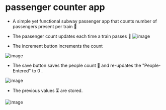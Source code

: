 # passenger counter app

* A simple yet functional subway passenger app that counts number of passengers present per train :bullettrain_front: 
* The paasenger count updates each time a train passes :bullettrain_front:
![image](https://user-images.githubusercontent.com/97438009/174390796-6f790fea-2b8e-4045-8fbd-e54a60fdbe4c.png)

* The increment button increments the count

![image](https://user-images.githubusercontent.com/97438009/174391283-aca836d6-d598-48cf-8614-08465353dd65.png)

* The save button saves the people count :two_men_holding_hands: and re-updates the "People-Entered" to 0 .

![image](https://user-images.githubusercontent.com/97438009/174391416-84f383dd-4370-4ae5-9e28-499f30df573c.png)
 
* The previous values :hourglass_flowing_sand: are stored.

![image](https://user-images.githubusercontent.com/97438009/174391666-ed4d308b-758c-4b19-bbc5-7ec2c8bf05c1.png)



